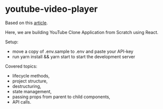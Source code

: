 # youtube-video-player

Based on this [article](https://www.youtube.com/watch?v=VPVzx1ZOVuw).

Here, we are building YouTube Clone Application from Scratch using React.

Setup:

- move a copy of .env.sample to .env and paste your API-key
- run yarn install && yarn start to start the development server

Covered topics:

- lifecycle methods,
- project structure,
- destructuring,
- state management,
- passing props from parent to child components,
- API calls.
